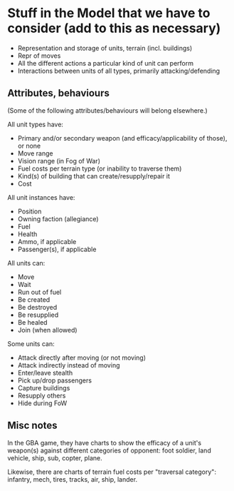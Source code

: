 # Stuff in the Model that we have to consider (add to this as necessary)

- Representation and storage of units, terrain (incl. buildings)
- Repr of moves
- All the different actions a particular kind of unit can perform
- Interactions between units of all types, primarily attacking/defending

## Attributes, behaviours

(Some of the following attributes/behaviours will belong elsewhere.)

All unit types have:

- Primary and/or secondary weapon (and efficacy/applicability of those), or none
- Move range
- Vision range (in Fog of War)
- Fuel costs per terrain type (or inability to traverse them)
- Kind(s) of building that can create/resupply/repair it
- Cost

All unit instances have:

- Position
- Owning faction (allegiance)
- Fuel
- Health
- Ammo, if applicable
- Passenger(s), if applicable

All units can:

- Move
- Wait
- Run out of fuel
- Be created
- Be destroyed
- Be resupplied
- Be healed
- Join (when allowed)

Some units can:

- Attack directly after moving (or not moving)
- Attack indirectly instead of moving
- Enter/leave stealth
- Pick up/drop passengers
- Capture buildings
- Resupply others
- Hide during FoW

## Misc notes

In the GBA game, they have charts to show the efficacy of a unit's weapon(s)
against different categories of opponent: foot soldier, land vehicle, ship,
sub, copter, plane.

Likewise, there are charts of terrain fuel costs per "traversal category":
infantry, mech, tires, tracks, air, ship, lander.

